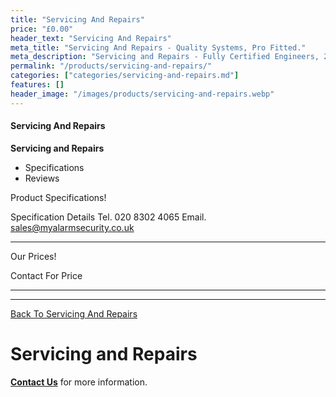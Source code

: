 ```yaml
---
title: "Servicing And Repairs"
price: "£0.00"
header_text: "Servicing And Repairs"
meta_title: "Servicing And Repairs - Quality Systems, Pro Fitted."
meta_description: "Servicing and Repairs - Fully Certified Engineers, 247 Customer Service, High Quality Systems, Professionally Fitted. We are on the borders of London and Kent."
permalink: "/products/servicing-and-repairs/"
categories: ["categories/servicing-and-repairs.md"]
features: []
header_image: "/images/products/servicing-and-repairs.webp"
---
```


#### Servicing And Repairs

**Servicing and Repairs**

-   Specifications
-   Reviews

Product Specifications!

  Specification   Details
  Tel.            020 8302 4065
  Email.          sales@myalarmsecurity.co.uk
  --------------- -----------------------------

Our Prices!

  Contact For Price   
  ------------------- --

------------------------------------------------------------------------

[ Back To Servicing And Repairs](/categories/servicing-and-repairs/)

# Servicing and Repairs

[**Contact Us**](/contact/) for more information.